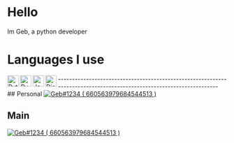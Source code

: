# Hello
Im Geb, a python developer

# Languages I use
<div>
<img align="left" alt="Python" width="26px" src="https://i.imgur.com/ml09ccU.png"/> <img align="left" alt="Py-Cord" width="26px" src="https://i.imgur.com/5klZwlq.png"/> <img align="left" alt="Javascript" width="26px" src="https://upload.wikimedia.org/wikipedia/commons/thumb/9/99/Unofficial_JavaScript_logo_2.svg/2048px-Unofficial_JavaScript_logo_2.svg.png"/> <img align="left" alt="Discord.JS" width="26px" src="https://cdn.discordapp.com/emojis/851461195554619442.png?v=1.png"/> 
</div>
---------------------------------------------------------------------------------------------------------------------
## Personal
<a href="https://discord.com/users/456857241593708554">
<img src="https://discord.c99.nl/widget/theme-1/456857241593708554.png" alt="Geb#1234 ( 660563979684544513 )"/>  
</a>

## Main
<a href="https://discord.com/users/660563979684544513">
<img src="https://discord.c99.nl/widget/theme-1/660563979684544513.png" alt="Geb#1234 ( 660563979684544513 )"/>
</a>
